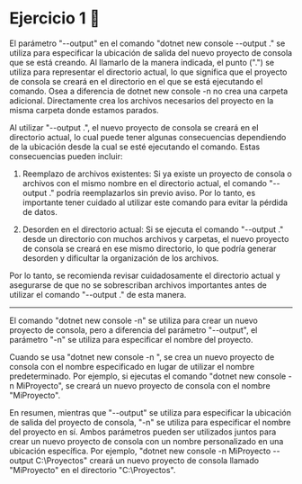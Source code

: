 # Ejercicio 1 🤚

El parámetro "--output" en el comando "dotnet new console --output ." se utiliza para especificar la ubicación de salida del nuevo proyecto de consola que se está creando. Al llamarlo de la manera indicada, el punto (".") se utiliza para representar el directorio actual, lo que significa que el proyecto de consola se creará en el directorio en el que se está ejecutando el comando. Osea a diferencia de dotnet new console -n <nombre> no crea una carpeta adicional. Directamente crea los archivos necesarios del proyecto en la misma carpeta donde estamos parados.

Al utilizar "--output .", el nuevo proyecto de consola se creará en el directorio actual, lo cual puede tener algunas consecuencias dependiendo de la ubicación desde la cual se esté ejecutando el comando. Estas consecuencias pueden incluir:

1. Reemplazo de archivos existentes: Si ya existe un proyecto de consola o archivos con el mismo nombre en el directorio actual, el comando "--output ." podría reemplazarlos sin previo aviso. Por lo tanto, es importante tener cuidado al utilizar este comando para evitar la pérdida de datos.

2. Desorden en el directorio actual: Si se ejecuta el comando "--output ." desde un directorio con muchos archivos y carpetas, el nuevo proyecto de consola se creará en ese mismo directorio, lo que podría generar desorden y dificultar la organización de los archivos.

Por lo tanto, se recomienda revisar cuidadosamente el directorio actual y asegurarse de que no se sobrescriban archivos importantes antes de utilizar el comando "--output ." de esta manera.

----------------------------------------

El comando "dotnet new console -n" se utiliza para crear un nuevo proyecto de consola, pero a diferencia del parámetro "--output", el parámetro "-n" se utiliza para especificar el nombre del proyecto.

Cuando se usa "dotnet new console -n <nombre>", se crea un nuevo proyecto de consola con el nombre especificado en lugar de utilizar el nombre predeterminado. Por ejemplo, si ejecutas el comando "dotnet new console -n MiProyecto", se creará un nuevo proyecto de consola con el nombre "MiProyecto".

En resumen, mientras que "--output" se utiliza para especificar la ubicación de salida del proyecto de consola, "-n" se utiliza para especificar el nombre del proyecto en sí. Ambos parámetros pueden ser utilizados juntos para crear un nuevo proyecto de consola con un nombre personalizado en una ubicación específica. Por ejemplo, "dotnet new console -n MiProyecto --output C:\Proyectos" creará un nuevo proyecto de consola llamado "MiProyecto" en el directorio "C:\Proyectos".